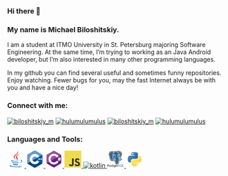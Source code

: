 ### Hi there 👋

### My name is Michael Biloshitskiy.

I am a student at ITMO University in St. Petersburg majoring Software Engineering.
At the same time, I’m trying to working as an Java Android developer, but I’m also interested in many other programming languages.

In my github you can find several useful and sometimes funny repositories.<br/>
Enjoy watching. Fewer bugs for you, may the fast Internet always be with you and have a nice day!<br/>

<h3 align="left">Connect with me:</h3>
<p align="left">
<a href="https://t.me/imuafamilia" target="blank"><img align="center" src="https://osx.telegram.org/updates/site/logo.png" alt="biloshitskiy_m" height="40" width="40" /></a>
<a href="https://discord.gg/hulumulumulus" target="blank"><img align="center" src="https://raw.githubusercontent.com/rahuldkjain/github-profile-readme-generator/master/src/images/icons/Social/discord.svg" alt="hulumulumulus" height="40" width="40" /></a>
<a href="https://instagram.com/biloshitskiy_m" target="blank"><img align="center" src="https://raw.githubusercontent.com/rahuldkjain/github-profile-readme-generator/master/src/images/icons/Social/instagram.svg" alt="biloshitskiy_m" height="40" width="40" /></a>
<a href="https://www.youtube.com/channel/UCFY6qDdGThhKEFVVSPbJjFQ" target="blank"><img align="center" src="https://raw.githubusercontent.com/rahuldkjain/github-profile-readme-generator/master/src/images/icons/Social/youtube.svg" alt="hulumulumulus" height="40" width="40" /></a>
</p>

<h3 align="left">Languages and Tools:</h3>
<p align="left"> <a href="https://www.java.com" target="_blank" rel="noreferrer"> <img src="https://raw.githubusercontent.com/devicons/devicon/master/icons/java/java-original.svg" alt="java" width="40" height="40"/> </a> <a href="https://www.w3schools.com/cpp/" target="_blank" rel="noreferrer"> <img src="https://raw.githubusercontent.com/devicons/devicon/master/icons/cplusplus/cplusplus-original.svg" alt="cplusplus" width="40" height="40"/> </a> <a href="https://www.w3schools.com/cs/" target="_blank" rel="noreferrer"> <img src="https://raw.githubusercontent.com/devicons/devicon/master/icons/csharp/csharp-original.svg" alt="csharp" width="40" height="40"/> </a> <a href="https://developer.mozilla.org/en-US/docs/Web/JavaScript" target="_blank" rel="noreferrer"> <img src="https://raw.githubusercontent.com/devicons/devicon/master/icons/javascript/javascript-original.svg" alt="javascript" width="40" height="40"/> </a> <a href="https://kotlinlang.org" target="_blank" rel="noreferrer"> <img src="https://www.vectorlogo.zone/logos/kotlinlang/kotlinlang-icon.svg" alt="kotlin" width="40" height="40"/> </a> <a href="https://www.postgresql.org" target="_blank" rel="noreferrer"> <img src="https://raw.githubusercontent.com/devicons/devicon/master/icons/postgresql/postgresql-original-wordmark.svg" alt="postgresql" width="40" height="40"/> </a> <a href="https://www.python.org" target="_blank" rel="noreferrer"> <img src="https://raw.githubusercontent.com/devicons/devicon/master/icons/python/python-original.svg" alt="python" width="40" height="40"/> </a> </p>
